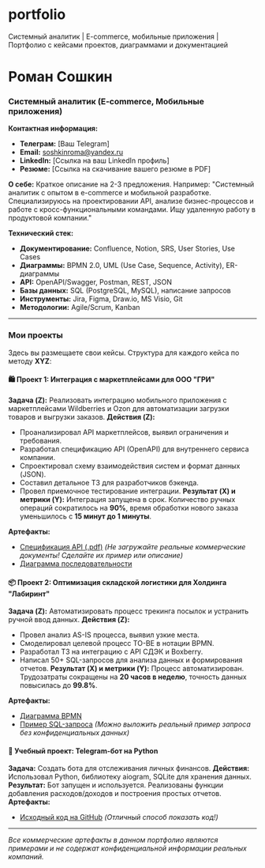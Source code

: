 # portfolio
Системный аналитик | E-commerce, мобильные приложения | Портфолио с кейсами проектов, диаграммами и документацией

# Роман Сошкин
### Системный аналитик (E-commerce, Мобильные приложения)

**Контактная информация:**
*   **Телеграм:** [Ваш Telegram]
*   **Email:** soshkinroma@yandex.ru
*   **LinkedIn:** [Ссылка на ваш LinkedIn профиль]
*   **Резюме:** [Ссылка на скачивание вашего резюме в PDF]

**О себе:**
Краткое описание на 2-3 предложения. Например: "Системный аналитик с опытом в e-commerce и мобильной разработке. Специализируюсь на проектировании API, анализе бизнес-процессов и работе с кросс-функциональными командами. Ищу удаленную работу в продуктовой компании."

**Технический стек:**
*   **Документирование:** Confluence, Notion, SRS, User Stories, Use Cases
*   **Диаграммы:** BPMN 2.0, UML (Use Case, Sequence, Activity), ER-диаграммы
*   **API:** OpenAPI/Swagger, Postman, REST, JSON
*   **Базы данных:** SQL (PostgreSQL, MySQL), написание запросов
*   **Инструменты:** Jira, Figma, Draw.io, MS Visio, Git
*   **Методологии:** Agile/Scrum, Kanban

---

### Мои проекты

Здесь вы размещаете свои кейсы. Структура для каждого кейса по методу **XYZ**:

#### 🛍️ Проект 1: Интеграция с маркетплейсами для ООО "ГРИ"
**Задача (Z):** Реализовать интеграцию мобильного приложения с маркетплейсами Wildberries и Ozon для автоматизации загрузки товаров и выгрузки заказов.
**Действия (Z):**
*   Проанализировал API маркетплейсов, выявил ограничения и требования.
*   Разработал спецификацию API (OpenAPI) для внутреннего сервиса компании.
*   Спроектировал схему взаимодействия систем и формат данных (JSON).
*   Составил детальное ТЗ для разработчиков бэкенда.
*   Провел приемочное тестирование интеграции.
**Результат (X) и метрики (Y):** Интеграция запущена в срок. Количество ручных операций сократилось на **90%**, время обработки нового заказа уменьшилось с **15 минут до 1 минуты**.

**Артефакты:**
*   [Спецификация API (.pdf)](link_to_file) *(Не загружайте реальные коммерческие документы! Сделайте их пример или описание)*
*   [Диаграмма последовательности](link_to_image)

#### 📦 Проект 2: Оптимизация складской логистики для Холдинга "Лабиринт"
**Задача (Z):** Автоматизировать процесс трекинга посылок и устранить ручной ввод данных.
**Действия (Z):**
*   Провел анализ AS-IS процесса, выявил узкие места.
*   Смоделировал целевой процесс TO-BE в нотации BPMN.
*   Разработал ТЗ на интеграцию с API СДЭК и Boxberry.
*   Написал 50+ SQL-запросов для анализа данных и формирования отчетов.
**Результат (X) и метрики (Y):** Процесс автоматизирован. Трудозатраты сокращены на **20 часов в неделю**, точность данных повысилась до **99.8%**.

**Артефакты:**
*   [Диаграмма BPMN](link_to_image)
*   [Пример SQL-запроса](link_to_sql_file.sql) *(Можно выложить реальный пример запроса без конфиденциальных данных)*

#### 🤖 Учебный проект: Telegram-бот на Python
**Задача:** Создать бота для отслеживания личных финансов.
**Действия:** Использовал Python, библиотеку aiogram, SQLite для хранения данных.
**Результат:** Бот запущен и используется. Реализованы функции добавления расходов/доходов и построения простых отчетов.
**Артефакты:**
*   [Исходный код на GitHub](link_to_another_repo) *(Отличный способ показать код!)*

---
*Все коммерческие артефакты в данном портфолио являются примерами и не содержат конфиденциальной информации реальных компаний.*
